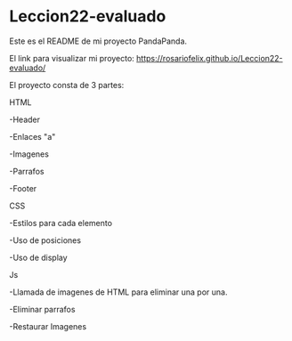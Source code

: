 # Leccion22-evaluado

Este es el README de mi proyecto PandaPanda.

El link para visualizar mi proyecto: https://rosariofelix.github.io/Leccion22-evaluado/

El proyecto consta de 3 partes:

HTML

-Header

-Enlaces "a"

-Imagenes

-Parrafos

-Footer


CSS

-Estilos para cada elemento

-Uso de posiciones

-Uso de display


Js

-Llamada de imagenes de HTML para eliminar una por una.


-Eliminar parrafos

-Restaurar Imagenes

